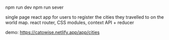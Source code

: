 npm run dev
npm run sever

single page react app for users to register the cities they travelled to on the world map.
react router, CSS modules, context API + reducer

demo: https://catowise.netlify.app/app/cities
